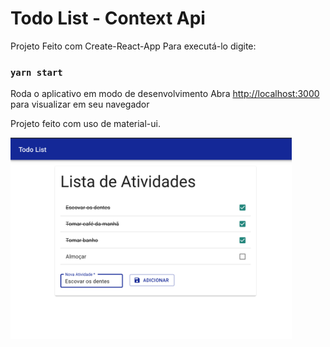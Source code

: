 # Todo List - Context Api

Projeto Feito com Create-React-App
Para executá-lo digite:

### `yarn start`

Roda o aplicativo em modo de desenvolvimento
Abra [http://localhost:3000](http://localhost:3000) para visualizar em seu navegador

Projeto feito com uso de material-ui.

<img src='./todolist.png' width='450px'>
